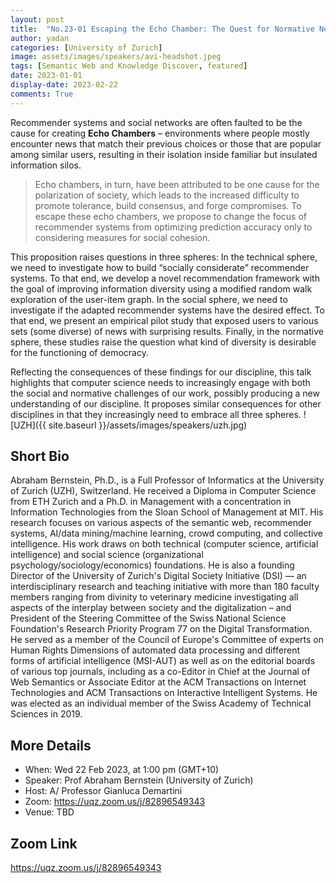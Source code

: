 ```yaml
---
layout: post
title:  "No.23-01 Escaping the Echo Chamber: The Quest for Normative News Recommender Systems"
author: yadan
categories: [University of Zurich]
image: assets/images/speakers/avi-headshot.jpeg
tags: [Semantic Web and Knowledge Discover, featured]
date: 2023-01-01
display-date: 2023-02-22
comments: True
---
```


Recommender systems and social networks are often faulted to be the cause for creating **Echo Chambers** – environments where people mostly encounter news that match their previous choices or those that are popular among similar users, resulting in their isolation inside familiar but insulated information silos. 
> Echo chambers, in turn, have been attributed to be one cause for the polarization of society, which leads to the increased difficulty to promote tolerance, build consensus, and forge compromises. To escape these echo chambers, we propose to change the focus of recommender systems from optimizing prediction accuracy only to considering measures for social cohesion.

This proposition raises questions in three spheres: In the technical sphere, we need to investigate how to build “socially considerate” recommender systems. To that end, we develop a novel recommendation framework with the goal of improving information diversity using a modified random walk exploration of the user-item graph.
In the social sphere, we need to investigate if the adapted recommender systems have the desired effect. To that end, we present an empirical pilot study that exposed users to various sets (some diverse) of news with surprising results.
Finally, in the normative sphere, these studies raise the question what kind of diversity is desirable for the functioning of democracy.

Reflecting the consequences of these findings for our discipline, this talk highlights that computer science needs to increasingly engage with both the social and normative challenges of our work, possibly producing a new understanding of our discipline. It proposes similar consequences for other disciplines in that they increasingly need to embrace all three spheres.
![UZH]({{ site.baseurl }}/assets/images/speakers/uzh.jpg)

## Short Bio

Abraham Bernstein, Ph.D., is a Full Professor of Informatics at the University of Zurich (UZH), Switzerland. He received a Diploma in Computer Science from ETH Zurich and a Ph.D. in Management with a concentration in Information Technologies from the Sloan School of Management at MIT. His research focuses on various aspects of the semantic web, recommender systems, AI/data mining/machine learning, crowd computing, and collective intelligence. His work draws on both technical (computer science, artificial intelligence) and social science (organizational psychology/sociology/economics) foundations. He is also a founding Director of the University of Zurich's Digital Society Initiative (DSI) — an interdisciplinary research and teaching initiative with more than 180 faculty members ranging from divinity to veterinary medicine investigating all aspects of the interplay between society and the digitalization – and President of the Steering Committee of the Swiss National Science Foundation's Research Priority Program 77 on the Digital Transformation. He served as a member of the Council of Europe's Committee of experts on Human Rights Dimensions of automated data processing and different forms of artificial intelligence (MSI-AUT) as well as on the editorial boards of various top journals, including as a co-Editor in Chief at the Journal of Web Semantics or Associate Editor at the ACM Transactions on Internet Technologies and ACM Transactions on Interactive Intelligent Systems. He was elected as an individual member of the Swiss Academy of Technical Sciences in 2019.

## More Details
+ When: Wed 22 Feb 2023, at 1:00 pm (GMT+10)
+ Speaker: Prof Abraham Bernstein (University of Zurich)
+ Host: A/ Professor Gianluca Demartini
+ Zoom: https://uqz.zoom.us/j/82896549343
+ Venue: TBD



## Zoom Link
https://uqz.zoom.us/j/82896549343

